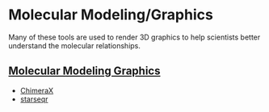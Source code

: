 # Molecular Modeling/Graphics

Many of these tools are used to render 3D graphics to help scientists better understand the molecular relationships.

## [Molecular Modeling Graphics](/molecular-modeling-graphics)
- [ChimeraX](/molecular-modeling-graphics/chimerax)
- [starseqr](/molecular-modeling-graphics/starseqr)

